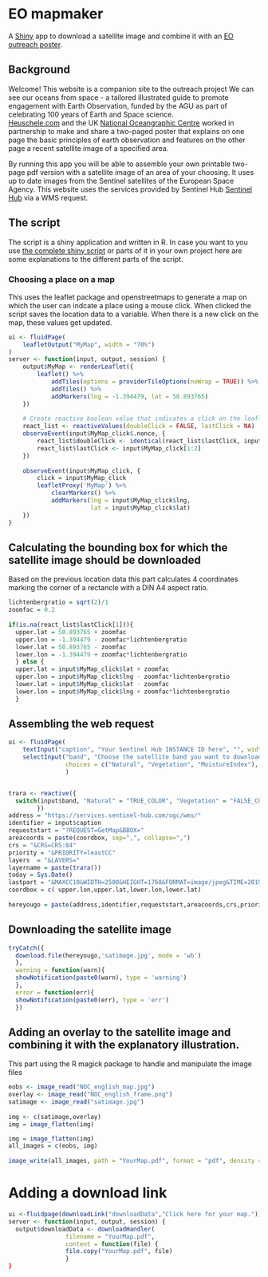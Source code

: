 # EO mapmaker
A [Shiny](https://derjan.shinyapps.io/eomapmaker/) app to download a satellite image and combine it with an [EO outreach poster](NOC_english_map.jpg). 

## Background
Welcome! This website is a companion site to the outreach project We can see our oceans from space - a tailored illustrated guide to promote engagement with Earth Observation, funded by the AGU as part of celebrating 100 years of Earth and Space science.  
[Heuschele.com](https://www.heuschele.com) and the UK [National Oceangraphic Centre](https://www.noc.ac.uk) worked in partnership to make and share a two-paged poster that explains on one page the basic principles of earth observation and features on the other page a recent satellite image of a specified area. 

By running this app you will be able to assemble your own printable two-page pdf version with a satellite image of an area of your choosing. It uses up to date images from the Sentinel satellites of the European Space Agency. This website uses the services provided by Sentinel Hub [Sentinel Hub](https://www.sentinel-hub.com) via a WMS request.

## The script 
The script is a shiny application and written in R. In case you want to you use [the complete shiny script](app.R) or parts of it in your own project here are some explanations to the different parts of the script. 


### Choosing a place on a map
This uses the leaflet package and openstreetmaps to generate a map on which the user can indcate a place using a mouse click. When clicked the script saves the location data to a variable. When there is a new click on the map, these values get updated.

```R 
ui <- fluidPage(
    leafletOutput("MyMap", width = "70%")
)
server <- function(input, output, session) {
    output$MyMap <- renderLeaflet({
        leaflet() %>% 
            addTiles(options = providerTileOptions(noWrap = TRUE)) %>% 
            addTiles() %>% 
            addMarkers(lng = -1.394479, lat = 50.893765)
    })
    
    # Create reactive boolean value that indicates a click on the leaflet widget
    react_list <- reactiveValues(doubleClick = FALSE, lastClick = NA)
    observeEvent(input$MyMap_click$.nonce, {
        react_list$doubleClick <- identical(react_list$lastClick, input$MyMap_click[1:2])
        react_list$lastClick <- input$MyMap_click[1:2]
    })
    
    observeEvent(input$MyMap_click, {
        click = input$MyMap_click
        leafletProxy('MyMap') %>% 
            clearMarkers() %>% 
            addMarkers(lng = input$MyMap_click$lng, 
                       lat = input$MyMap_click$lat)
    }) 
}
```

## Calculating the bounding box for which the satellite image should be downloaded
Based on the previous location data this part calculates 4 coordinates marking the corner of a rectancle with a DIN A4 aspect ratio.

```R
lichtenbergratio = sqrt(2)/1
zoomfac = 0.2
 
if(is.na(react_list$lastClick[1])){
  upper.lat = 50.893765 + zoomfac 
  upper.lon = -1.394479 - zoomfac*lichtenbergratio
  lower.lat = 50.893765 - zoomfac 
  lower.lon = -1.394479 + zoomfac*lichtenbergratio
  } else {
  upper.lat = input$MyMap_click$lat + zoomfac 
  upper.lon = input$MyMap_click$lng - zoomfac*lichtenbergratio
  lower.lat = input$MyMap_click$lat - zoomfac 
  lower.lon = input$MyMap_click$lng + zoomfac*lichtenbergratio
  }
```

## Assembling the web request

```R
ui <- fluidPage(
    textInput("caption", "Your Sentinel Hub INSTANCE ID here", "", width = "60%"),
    selectInput("band", "Choose the satellite band you want to download",
                choices = c("Natural", "Vegetation", "MoistureIndex"), width = "60%")
                )


trara <- reactive({
  switch(input$band, "Natural" = "TRUE_COLOR", "Vegetation" = "FALSE_COLOR", "MoistureIndex" = "MOISTURE_INDEX")
        })
address = "https://services.sentinel-hub.com/ogc/wms/"
identifier = input$caption
requeststart = "?REQUEST=GetMap&BBOX="
areacoords = paste(coordbox, sep=",", collapse=",")
crs = "&CRS=CRS:84"
priority = "&PRIORITY=leastCC"
layers  = "&LAYERS="
layername = paste(trara())
today = Sys.Date()
lastpart = "&MAXCC10&WIDTH=2500&HEIGHT=1768&FORMAT=image/jpeg&TIME=2019-01-01/"
coordbox = c( upper.lon,upper.lat,lower.lon,lower.lat)
            
hereyougo = paste(address,identifier,requeststart,areacoords,crs,priority,layers,layername,lastpart,today,sep = "", collapse = "")
```

## Downloading the satellite image 
```R
tryCatch({
  download.file(hereyougo,'satimage.jpg', mode = 'wb')
  },
  warning = function(warn){
  showNotification(paste0(warn), type = 'warning')
  },
  error = function(err){
  showNotification(paste0(err), type = 'err')
  })
```

## Adding an overlay to the satellite image and combining it with the explanatory illustration.
This part using the R magick package to handle and manipulate the image files
```R
eobs <- image_read("NOC_english_map.jpg")
overlay <- image_read("NOC_english_frame.png")
satimage <- image_read("satimage.jpg")
            
img <- c(satimage,overlay)
img = image_flatten(img)

img = image_flatten(img)
all_images = c(eobs, img)
            
image_write(all_images, path = "YourMap.pdf", format = "pdf", density = 72)  
```

# Adding a download link 
```R
ui <-fluidpage(downloadLink("downloadData","Click here for your map."))
server <- function(input, output, session) {
  output$downloadData <- downloadHandler(
                filename = "YourMap.pdf",
                content = function(file) {
                file.copy("YourMap.pdf", file)
                }
}
```

